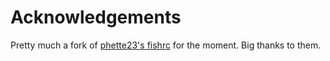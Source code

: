 # Acknowledgements

Pretty much a fork of [phette23's fishrc](https://github.com/phette23/fishrc) for the moment. Big thanks to them.
